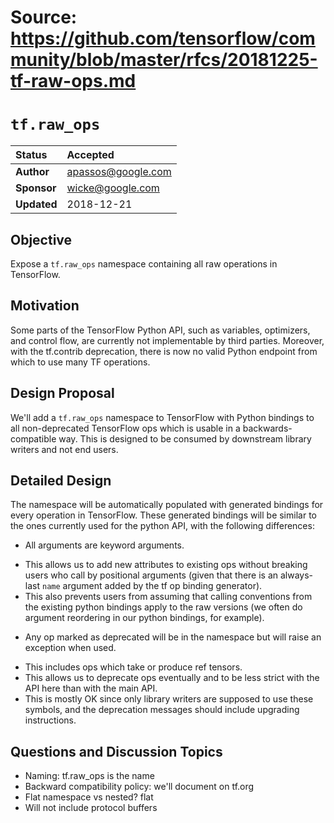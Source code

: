 # Source: https://github.com/tensorflow/community/blob/master/rfcs/20181225-tf-raw-ops.md

# `tf.raw_ops`

| Status | Accepted |
| :------------ | :------------------------------------------------------ |
| **Author**    | apassos@google.com 								  |
| **Sponsor**   | wicke@google.com                                        |
 | **Updated**   | 2018-12-21                                              |

## Objective

Expose a `tf.raw_ops` namespace containing all raw operations in TensorFlow.

## Motivation

Some parts of the TensorFlow Python API, such as variables, optimizers, and
control flow, are currently not implementable by third parties. Moreover, with
the tf.contrib deprecation, there is now no valid Python endpoint from which to
use many TF operations.

## Design Proposal

We'll add a `tf.raw_ops` namespace to TensorFlow with Python bindings to all
non-deprecated TensorFlow ops which is usable in a backwards-compatible
way. This is designed to be consumed by downstream library writers and not end
users.

## Detailed Design

The namespace will be automatically populated with generated bindings for every
operation in TensorFlow. These generated bindings will be similar to the ones
currently used for the python API, with the following differences:

* All arguments are keyword arguments.
 - This allows us to add new attributes to existing ops without breaking users
   who call by positional arguments (given that there is an always-last `name`
   argument added by the tf op binding generator).
 - This also prevents users from assuming that calling conventions from the
   existing python bindings apply to the raw versions (we often do argument
   reordering in our python bindings, for example).
* Any op marked as deprecated will be in the namespace but will raise an
  exception when used.
 - This includes ops which take or produce ref tensors.
 - This allows us to deprecate ops eventually and to be less strict with the API
   here than with the main API.
 - This is mostly OK since only library writers are supposed to use these
   symbols, and the deprecation messages should include upgrading instructions.


## Questions and Discussion Topics

* Naming: tf.raw_ops is the name
* Backward compatibility policy: we'll document on tf.org
* Flat namespace vs nested? flat
* Will not include protocol buffers
